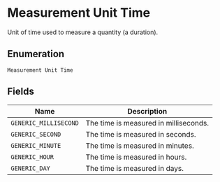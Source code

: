 
# Measurement Unit Time

Unit of time used to measure a quantity (a duration).

## Enumeration

`Measurement Unit Time`

## Fields

| Name | Description |
|  --- | --- |
| `GENERIC_MILLISECOND` | The time is measured in milliseconds. |
| `GENERIC_SECOND` | The time is measured in seconds. |
| `GENERIC_MINUTE` | The time is measured in minutes. |
| `GENERIC_HOUR` | The time is measured in hours. |
| `GENERIC_DAY` | The time is measured in days. |

